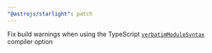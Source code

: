 ```yaml
---
"@astrojs/starlight": patch
---
```


Fix build warnings when using the TypeScript [`verbatimModuleSyntax`](https://www.typescriptlang.org/tsconfig#verbatimModuleSyntax) compiler option
